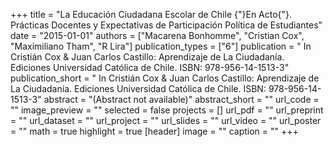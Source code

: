 +++
title = "La Educación Ciudadana Escolar de Chile {"}En Acto{"}. Prácticas Docentes y Expectativas de Participación Política de Estudiantes"
date = "2015-01-01"
authors = ["Macarena Bonhomme", "Cristian Cox", "Maximiliano Tham", "R Lira"]
publication_types = ["6"]
publication = " In Cristián Cox & Juan Carlos Castillo: Aprendizaje de La Ciudadanía.  Ediciones Universidad Católica de Chile. ISBN: 978-956-14-1513-3"
publication_short = " In Cristián Cox & Juan Carlos Castillo: Aprendizaje de La Ciudadanía.  Ediciones Universidad Católica de Chile. ISBN: 978-956-14-1513-3"
abstract = "(Abstract not available)"
abstract_short = ""
url_code = ""
image_preview = ""
selected = false
projects = []
url_pdf = ""
url_preprint = ""
url_dataset = ""
url_project = ""
url_slides = ""
url_video = ""
url_poster = ""
math = true
highlight = true
[header]
image = ""
caption = ""
+++
